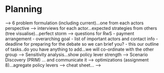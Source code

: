 # Planning

--> 6 problem formulation (including current)...one from each actors perspective
--> interviews for each actor...expected strategies from others (tree visualise)...perfect storm
--> questions for RwS
    - payment arrangement
    - overarching goal
    - list of important actors and contact info
    - deadline for preparing for the debate so we can brief you?
    - this our outline of tasks..do you have anything to add...we will co-ordinate with the other group
--> Sensitivity analysis...show policy lever strength
--> Scenario Discovery (PRIM) ... and communicate it 
--> optimizations (assignment 8)...agregate policy levers
--> cheat sheet...
--> 
